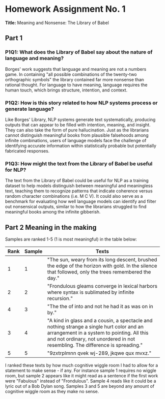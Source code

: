 # Homework Assignment No. 1
**Title:** Meaning and Nonsense: The Library of Babel

## Part 1

### P1Q1: What does the Library of Babel say about the nature of language and meaning?
Borges' work suggests that language and meaning are not a numbers game. In containing "all possible combinations of the twenty-two orthographic symbols" the library contained far more nonsense than rational thought. For language to have meaning, language requires the human touch, which brings structure, intention, and context.

### P1Q2: How is this story related to how NLP systems process or generate language?
Like Borges' Library, NLP systems generate text systematically, producing outputs that can appear to be filled with intention, meaning, and insight. They can also take the form of pure hallucination. Just as the librarians cannot distinguish meaningful books from plausible falsehoods among infinite combinations, users of language models face the challenge of identifying accurate information within statistically probable but potentially fabricated responses. 

### P1Q3: How might the text from the Library of Babel be useful for NLP?
The text from the Library of Babel could be useful for NLP as a training dataset to help models distinguish between meaningful and meaningless text, teaching them to recognize patterns that indicate coherence versus random character combinations (i.e. M C V). It could also serve as a benchmark for evaluating how well language models can identify and filter out nonsensical outputs, similar to how the librarians struggled to find meaningful books among the infinite gibberish.

## Part 2 Meaning in the making

Samples are ranked 1-5 (1 is most meaningful) in the table below:

| Rank | Sample | Texts|
|---|---|---|
| 1 | 1 | "The sun, weary from its long descent, brushed the edge of the horizon with gold. In the silence that followed, only the trees remembered the day." |
| 2 |  2 | "Frondulous gleams converge in lexical harbors where syntax is sublimated by infinite recursion." |
| 4 |  3 | "The the of into and not he had it as was on in by." |
| 3 |  4 | "A kind in glass and a cousin, a spectacle and nothing strange a single hurt color and an arrangement in a system to pointing. All this and not ordinary, not unordered in not resembling. The difference is spreading." |
| 5 |  5 | "9zxtrplmnn qvek wj-289, jkqwe qux mvxz." |

I ranked these texts by how much cognitive wiggle room I had to allow for a statement to make sense - if any. For instance sample 1 requires no wiggle room, but sample 2 appears like it might read as a sentence if the first work were "Fabulous" instead of "Frondulous". Sample 4 reads like it could be a lyric out of a Bob Dylan song. Samples 3 and 5 are beyond any amount of cognitive wiggle room as they make no sense. 
